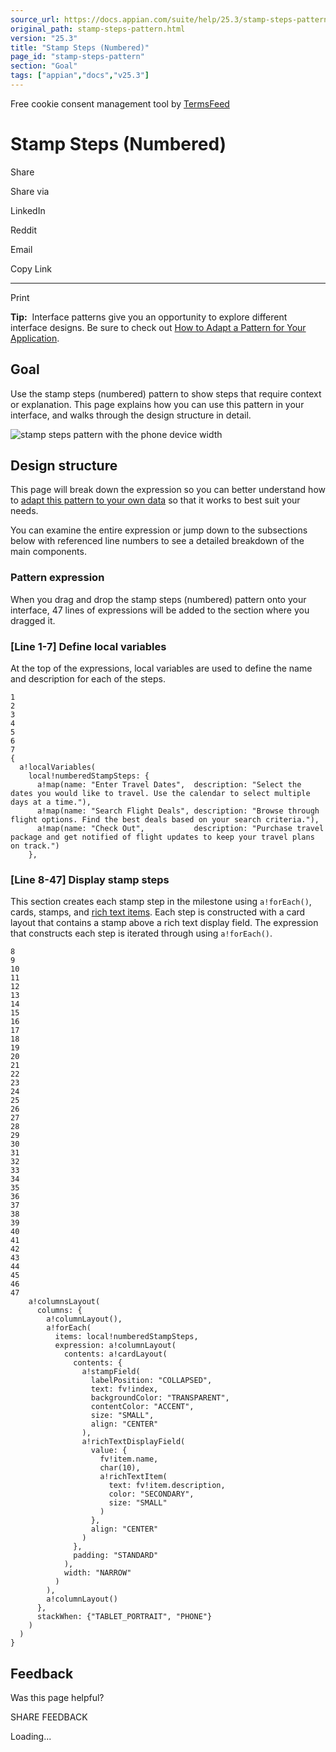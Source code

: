 ```yaml
---
source_url: https://docs.appian.com/suite/help/25.3/stamp-steps-pattern.html
original_path: stamp-steps-pattern.html
version: "25.3"
title: "Stamp Steps (Numbered)"
page_id: "stamp-steps-pattern"
section: "Goal"
tags: ["appian","docs","v25.3"]
---
```



Free cookie consent management tool by [TermsFeed](https://www.termsfeed.com/)

# Stamp Steps (Numbered)

Share

Share via

LinkedIn

Reddit

Email

Copy Link

* * *

Print

**Tip:**  Interface patterns give you an opportunity to explore different interface designs. Be sure to check out [How to Adapt a Pattern for Your Application](Adapt_a_SAIL_Recipe_to_Work_with_My_Applications.html).

## Goal

Use the stamp steps (numbered) pattern to show steps that require context or explanation. This page explains how you can use this pattern in your interface, and walks through the design structure in detail.

![stamp steps pattern with the phone device width](images/patterns/stampStepsNumbered.png)

## Design structure

This page will break down the expression so you can better understand how to [adapt this pattern to your own data](Adapt_a_SAIL_Recipe_to_Work_with_My_Applications.html) so that it works to best suit your needs.

You can examine the entire expression or jump down to the subsections below with referenced line numbers to see a detailed breakdown of the main components.

### Pattern expression

When you drag and drop the stamp steps (numbered) pattern onto your interface, 47 lines of expressions will be added to the section where you dragged it.

### \[Line 1-7\] Define local variables

At the top of the expressions, local variables are used to define the name and description for each of the steps.

```sail
1
2
3
4
5
6
7
{
  a!localVariables(
    local!numberedStampSteps: {
      a!map(name: "Enter Travel Dates",  description: "Select the dates you would like to travel. Use the calendar to select multiple days at a time."),
      a!map(name: "Search Flight Deals", description: "Browse through flight options. Find the best deals based on your search criteria."),
      a!map(name: "Check Out",           description: "Purchase travel package and get notified of flight updates to keep your travel plans on track.")
    },
```

### \[Line 8-47\] Display stamp steps

This section creates each stamp step in the milestone using `a!forEach()`, cards, stamps, and [rich text items](Styled_Text_Component.html). Each step is constructed with a card layout that contains a stamp above a rich text display field. The expression that constructs each step is iterated through using `a!forEach()`.

```sail
8
9
10
11
12
13
14
15
16
17
18
19
20
21
22
23
24
25
26
27
28
29
30
31
32
33
34
35
36
37
38
39
40
41
42
43
44
45
46
47
    a!columnsLayout(
      columns: {
        a!columnLayout(),
        a!forEach(
          items: local!numberedStampSteps,
          expression: a!columnLayout(
            contents: a!cardLayout(
              contents: {
                a!stampField(
                  labelPosition: "COLLAPSED",
                  text: fv!index,
                  backgroundColor: "TRANSPARENT",
                  contentColor: "ACCENT",
                  size: "SMALL",
                  align: "CENTER"
                ),
                a!richTextDisplayField(
                  value: {
                    fv!item.name,
                    char(10),
                    a!richTextItem(
                      text: fv!item.description,
                      color: "SECONDARY",
                      size: "SMALL"
                    )
                  },
                  align: "CENTER"
                )
              },
              padding: "STANDARD"
            ),
            width: "NARROW"
          )
        ),
        a!columnLayout()
      },
      stackWhen: {"TABLET_PORTRAIT", "PHONE"}
    )
  )
}
```

## Feedback

Was this page helpful?

SHARE FEEDBACK

Loading...